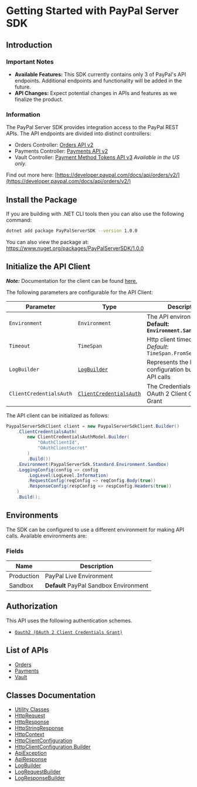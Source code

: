 
# Getting Started with PayPal Server SDK

## Introduction

### Important Notes

- **Available Features:** This SDK currently contains only 3 of PayPal's API endpoints. Additional endpoints and functionality will be added in the future.
- **API Changes:** Expect potential changes in APIs and features as we finalize the product.

### Information

The PayPal Server SDK provides integration access to the PayPal REST APIs. The API endpoints are divided into distinct controllers:

- Orders Controller: <a href="https://developer.paypal.com/docs/api/orders/v2/">Orders API v2</a>
- Payments Controller: <a href="https://developer.paypal.com/docs/api/payments/v2/">Payments API v2</a>
- Vault Controller: <a href="https://developer.paypal.com/docs/api/payment-tokens/v3/">Payment Method Tokens API v3</a> *Available in the US only.*

Find out more here: [https://developer.paypal.com/docs/api/orders/v2/](https://developer.paypal.com/docs/api/orders/v2/)

## Install the Package

If you are building with .NET CLI tools then you can also use the following command:

```bash
dotnet add package PayPalServerSDK --version 1.0.0
```

You can also view the package at:
https://www.nuget.org/packages/PayPalServerSDK/1.0.0

## Initialize the API Client

**_Note:_** Documentation for the client can be found [here.](https://www.github.com/paypal/PayPal-Dotnet-Server-SDK/tree/1.0.0/doc/client.md)

The following parameters are configurable for the API Client:

| Parameter | Type | Description |
|  --- | --- | --- |
| `Environment` | `Environment` | The API environment. <br> **Default: `Environment.Sandbox`** |
| `Timeout` | `TimeSpan` | Http client timeout.<br>*Default*: `TimeSpan.FromSeconds(100)` |
| `LogBuilder` | [`LogBuilder`](https://www.github.com/paypal/PayPal-Dotnet-Server-SDK/tree/1.0.0/doc/log-builder.md) | Represents the logging configuration builder for API calls |
| `ClientCredentialsAuth` | [`ClientCredentialsAuth`](https://www.github.com/paypal/PayPal-Dotnet-Server-SDK/tree/1.0.0/doc/auth/oauth-2-client-credentials-grant.md) | The Credentials Setter for OAuth 2 Client Credentials Grant |

The API client can be initialized as follows:

```csharp
PaypalServerSdkClient client = new PaypalServerSdkClient.Builder()
    .ClientCredentialsAuth(
        new ClientCredentialsAuthModel.Builder(
            "OAuthClientId",
            "OAuthClientSecret"
        )
        .Build())
    .Environment(PaypalServerSdk.Standard.Environment.Sandbox)
    .LoggingConfig(config => config
        .LogLevel(LogLevel.Information)
        .RequestConfig(reqConfig => reqConfig.Body(true))
        .ResponseConfig(respConfig => respConfig.Headers(true))
    )
    .Build();
```

## Environments

The SDK can be configured to use a different environment for making API calls. Available environments are:

### Fields

| Name | Description |
|  --- | --- |
| Production | PayPal Live Environment |
| Sandbox | **Default** PayPal Sandbox Environment |

## Authorization

This API uses the following authentication schemes.

* [`Oauth2 (OAuth 2 Client Credentials Grant)`](https://www.github.com/paypal/PayPal-Dotnet-Server-SDK/tree/1.0.0/doc/auth/oauth-2-client-credentials-grant.md)

## List of APIs

* [Orders](https://www.github.com/paypal/PayPal-Dotnet-Server-SDK/tree/1.0.0/doc/controllers/orders.md)
* [Payments](https://www.github.com/paypal/PayPal-Dotnet-Server-SDK/tree/1.0.0/doc/controllers/payments.md)
* [Vault](https://www.github.com/paypal/PayPal-Dotnet-Server-SDK/tree/1.0.0/doc/controllers/vault.md)

## Classes Documentation

* [Utility Classes](https://www.github.com/paypal/PayPal-Dotnet-Server-SDK/tree/1.0.0/doc/utility-classes.md)
* [HttpRequest](https://www.github.com/paypal/PayPal-Dotnet-Server-SDK/tree/1.0.0/doc/http-request.md)
* [HttpResponse](https://www.github.com/paypal/PayPal-Dotnet-Server-SDK/tree/1.0.0/doc/http-response.md)
* [HttpStringResponse](https://www.github.com/paypal/PayPal-Dotnet-Server-SDK/tree/1.0.0/doc/http-string-response.md)
* [HttpContext](https://www.github.com/paypal/PayPal-Dotnet-Server-SDK/tree/1.0.0/doc/http-context.md)
* [HttpClientConfiguration](https://www.github.com/paypal/PayPal-Dotnet-Server-SDK/tree/1.0.0/doc/http-client-configuration.md)
* [HttpClientConfiguration Builder](https://www.github.com/paypal/PayPal-Dotnet-Server-SDK/tree/1.0.0/doc/http-client-configuration-builder.md)
* [ApiException](https://www.github.com/paypal/PayPal-Dotnet-Server-SDK/tree/1.0.0/doc/api-exception.md)
* [ApiResponse](https://www.github.com/paypal/PayPal-Dotnet-Server-SDK/tree/1.0.0/doc/api-response.md)
* [LogBuilder](https://www.github.com/paypal/PayPal-Dotnet-Server-SDK/tree/1.0.0/doc/log-builder.md)
* [LogRequestBuilder](https://www.github.com/paypal/PayPal-Dotnet-Server-SDK/tree/1.0.0/doc/log-request-builder.md)
* [LogResponseBuilder](https://www.github.com/paypal/PayPal-Dotnet-Server-SDK/tree/1.0.0/doc/log-response-builder.md)

